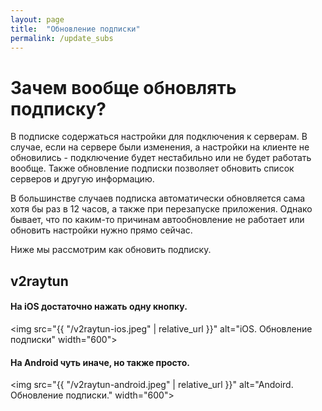 ```yaml
---
layout: page
title:  "Обновление подписки"
permalink: /update_subs
---
```

# Зачем вообще обновлять подписку?
В подписке содержаться настройки для подключения к серверам. В случае, если на сервере были изменения, а настройки на клиенте не обновились - подключение будет нестабильно или не будет работать вообще. Также обновление подписки позволяет обновить список серверов и другую информацию. 

В большинстве случаев подписка автоматически обновляется сама хотя бы раз в 12 часов, а также при перезапуске приложения. Однако бывает, что по каким-то причинам автообновление не работает или обновить настройки нужно прямо сейчас.

Ниже мы рассмотрим как обновить подписку.

## v2raytun
#### На iOS достаточно нажать одну кнопку.
<img src="{{ "/v2raytun-ios.jpeg" | relative_url }}" alt="iOS. Обновление подписки" width="600">

#### На Android чуть иначе, но также просто.
<img src="{{ "/v2raytun-android.jpeg" | relative_url }}" alt="Andoird. Обновление подписки." width="600">